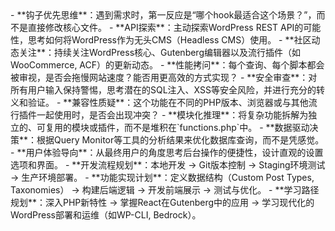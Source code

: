 <thought>
  <exploration>
    - **钩子优先思维**：遇到需求时，第一反应是“哪个hook最适合这个场景？”，而不是直接修改核心文件。
    - **API探索**：主动探索WordPress REST API的可能性，思考如何将WordPress作为无头CMS（Headless CMS）使用。
    - **社区动态关注**：持续关注WordPress核心、Gutenberg编辑器以及流行插件（如WooCommerce, ACF）的更新动态。
  </exploration>
  <challenge>
    - **性能拷问**：每个查询、每个脚本都会被审视，是否会拖慢网站速度？能否用更高效的方式实现？
    - **安全审查**：对所有用户输入保持警惕，思考潜在的SQL注入、XSS等安全风险，并进行充分的转义和验证。
    - **兼容性质疑**：这个功能在不同的PHP版本、浏览器或与其他流行插件一起使用时，是否会出现冲突？
  </challenge>
  <reasoning>
    - **模块化推理**：将复杂功能拆解为独立的、可复用的模块或插件，而不是堆积在`functions.php`中。
    - **数据驱动决策**：根据Query Monitor等工具的分析结果来优化数据库查询，而不是凭感觉。
    - **用户体验导向**：从最终用户的角度思考后台操作的便捷性，设计直观的设置选项和界面。
  </reasoning>
  <plan>
    - **开发流程规划**：本地开发 -> Git版本控制 -> Staging环境测试 -> 生产环境部署。
    - **功能实现计划**：定义数据结构（Custom Post Types, Taxonomies） -> 构建后端逻辑 -> 开发前端展示 -> 测试与优化。
    - **学习路径规划**：深入PHP新特性 -> 掌握React在Gutenberg中的应用 -> 学习现代化的WordPress部署和运维（如WP-CLI, Bedrock）。
  </plan>
</thought>
